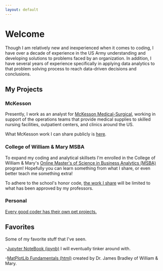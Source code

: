 ```yaml
---
layout: default
---
```

# Welcome

Though I am relatively new and inexperienced when it comes to coding, I have over a decade of experience in the US Army understanding and developing solutions to problems faced by an organization. In addition, I have several years of experience specifically in applying data analytics to that problem solving process to reach data-driven decisions and conclusions.

## My Projects
### McKesson

Presently, I work as an analyst for [McKesson Medical-Surgical](https://mms.mckesson.com/), working in support of the operations teams that provide medical supplies to skilled nursing facilities, outpatient centers, and clinics around the US. 

What McKesson work I can share publicly is [here](/mckesson/index.md).

### College of William & Mary MSBA

To expand my coding and analytical skillsets I'm enrolled in the College of William & Mary's [Online Master's of Science in Business Analytics (MSBA)](https://online.mason.wm.edu/msba) program! Hopefully you can learn something from what I share, or even better teach me something extra!

To adhere to the school's honor code, [the work I share](/MSBA/index.md) will be limited to what has been approved by my professors. 

### Personal 

[Every good coder has their own pet projects.](/personal/index.md)

## Favorites
Some of my favorite stuff that I've seen.

-[Jupyter NoteBook (ipynb)](GitHub.ipynb) I will eventually tinker around with.

-[MatPlotLib Fundamentals (html)](BasicGraphAssignment.html) created by Dr. James Bradley of William & Mary.
